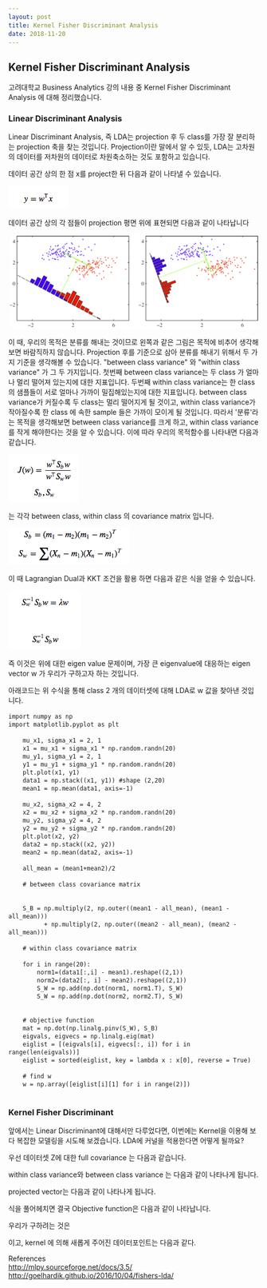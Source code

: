 ```yaml
---
layout: post
title: Kernel Fisher Discriminant Analysis
date: 2018-11-20
---
```


<script type="text/javascript" src="http://cdn.mathjax.org/mathjax/latest/MathJax.js?config=TeX-AMS-MML_HTMLorMML"></script>


## Kernel Fisher Discriminant Analysis

고려대학교 Business Analytics 강의 내용 중 Kernel Fisher Discriminant Analysis 에 대해 정리했습니다.

### Linear Discriminant Analysis

Linear Discriminant Analysis, 즉 LDA는 projection 후 두 class를 가장 잘 분리하는 projection 축을 찾는 것입니다. Projection이란 말에서 알 수 있듯, LDA는 고차원의 데이터를 저차원의 데이터로 차원축소하는 것도 포함하고 있습니다.

데이터 공간 상의 한 점 x를 project한 뒤 다음과 같이 나타낼 수 있습니다.

<script type="math/tex; mode=display">y=w^{\mathsf{T}}x</script>

![Alt text](https://github.com/Suhee05/Suhee05.github.io/blob/master/images/lda1.png?raw=true)

데이터 공간 상의 각 점들이 projection 평면 위에 표현되면 다음과 같이 나타납니다


![Alt text](https://github.com/Suhee05/Suhee05.github.io/blob/master/images/lda.jpeg?raw=true)


이 때, 우리의 목적은 분류를 해내는 것이므로 왼쪽과 같은 그림은 목적에 비추어 생각해보면 바람직하지 않습니다. Projection 후를 기준으로 삼아 분류를 해내기 위해서 두 가지 기준을 생각해볼 수 있습니다. "between class variance" 와 "within class variance" 가 그 두 가지입니다. 첫번째 between class variance는 두 class 가 얼마나 멀리 떨어져 있는지에 대한 지표입니다. 두번째 within class variance는 한 class의 샘플들이 서로 얼마나 가까이 밀집해있는지에 대한 지표입니다. between class variance가 커질수록 두 class는 멀리 떨어지게 될 것이고, within class variance가 작아질수록 한 class 에 속한 sample 들은 가까이 모이게 될 것입니다. 따라서 '분류'라는 목적을 생각해보면 between class variance를 크게 하고, within class variance를 작게 해야한다는 것을 알 수 있습니다. 이에 따라 우리의 목적함수를 나타내면 다음과 같습니다.

<script type="math/tex; mode=display">J(w) = \frac{w^{\mathsf{T}}S_{b}w}{w^{\mathsf{T}}S_{w}w}</script>

<script type="math/tex; mode=display">S_{b} , S_{w}</script> 

![Alt text](https://github.com/Suhee05/Suhee05.github.io/blob/master/images/lda2.png?raw=true)

는 각각 between class, within class 의 covariance matrix 입니다.


<script type="math/tex; mode=display">S_b =(m_1 - m_2)(m_1 - m_2)^T 
</script>
<script type="math/tex; mode=display">S_w = \sum (X_n - m_1)(X_n - m_1)^T</script>

![Alt text](https://github.com/Suhee05/Suhee05.github.io/blob/master/images/lda3.png?raw=true)

이 때 Lagrangian Dual과 KKT 조건을 활용 하면 다음과 같은 식을 얻을 수 있습니다.


<script type="math/tex; mode=display">S_{w}^{-1}S_{b}w = \lambda w</script>

![Alt text](https://github.com/Suhee05/Suhee05.github.io/blob/master/images/lda4.png?raw=true)


<script type="math/tex; mode=display">S_{w}^{-1}S_{b}w</script>

즉 이것은 위에 대한 eigen value 문제이며, 가장 큰 eigenvalue에 대응하는 eigen vector w 가 우리가 구하고자 하는 것입니다.

아래코드는 위 수식을 통해 class 2 개의 데이터셋에 대해 LDA로 w 값을 찾아낸 것입니다.

 


```
import numpy as np
import matplotlib.pyplot as plt

    mu_x1, sigma_x1 = 2, 1
    x1 = mu_x1 + sigma_x1 * np.random.randn(20)
    mu_y1, sigma_y1 = 2, 1
    y1 = mu_y1 + sigma_y1 * np.random.randn(20)
    plt.plot(x1, y1)
    data1 = np.stack((x1, y1)) #shape (2,20)
    mean1 = np.mean(data1, axis=-1)

    mu_x2, sigma_x2 = 4, 2
    x2 = mu_x2 + sigma_x2 * np.random.randn(20)
    mu_y2, sigma_y2 = 4, 2
    y2 = mu_y2 + sigma_y2 * np.random.randn(20)
    plt.plot(x2, y2)
    data2 = np.stack((x2, y2))
    mean2 = np.mean(data2, axis=-1)

    all_mean = (mean1+mean2)/2

    # between class covariance matrix


    S_B = np.multiply(2, np.outer((mean1 - all_mean), (mean1 - all_mean)))
          + np.multiply(2, np.outer((mean2 - all_mean), (mean2 - all_mean)))

    # within class covariance matrix

    for i in range(20):
        norm1=(data1[:,i] - mean1).reshape((2,1))
        norm2=(data2[:, i] - mean2).reshape((2,1))
        S_W = np.add(np.dot(norm1, norm1.T), S_W)
        S_W = np.add(np.dot(norm2, norm2.T), S_W)


    # objective function
    mat = np.dot(np.linalg.pinv(S_W), S_B)
    eigvals, eigvecs = np.linalg.eig(mat)
    eiglist = [(eigvals[i], eigvecs[:, i]) for i in range(len(eigvals))]
    eiglist = sorted(eiglist, key = lambda x : x[0], reverse = True)

    # find w
    w = np.array([eiglist[i][1] for i in range(2)])


```


### Kernel Fisher Discriminant 


앞에서는 Linear Discriminant에 대해서만 다루었다면, 이번에는 Kernel을 이용해 보다 복잡한 모델링을 시도해 보겠습니다.
LDA에 커널을 적용한다면 어떻게 될까요?

우선 데이터셋 Z에 대한 full covariance 는 다음과 같습니다. 

<script type="math/tex; mode=display">
C^\Phi = \frac{1}{N}\sum_{i=1}^N(\Phi \left(x_n \right) - m^\Phi)(\Phi \left(x_n \right) - m^\Phi)^T
</script>

<script type="math/tex; mode=display">m^\Phi = \frac{1}{N}\sum_{i=1}^N \Phi \left(x_n \right)</script>

within class variance와 between class variance 는 다음과 같이 나타나게 됩니다.

<script type="math/tex; mode=display">S_{W}^\Phi = \sum_{i=1,2}\sum_{i=1,2}^N(\Phi \left(x_n^i \right) - m_i^\Phi)(\Phi \left(x_n^i \right) - m_i^\Phi)^T </script>

<script type="math/tex; mode=display">S_{B}=(m_2^\Phi - m_1^\Phi)(m_2^\Phi - m_1^\Phi)^T </script>

<script type="math/tex; mode=display">m_i^\Phi = \frac{1}{N_i}\sum_{i=1}^N \Phi \left(x_j^i \right)</script>

projected vector는 다음과 같이 나타나게 됩니다.

<script type="math/tex; mode=display"> w = \sum_{n=1}^N \alpha_n \Phi(x_n) </script>

식을 풀어헤치면 결국 Objective function은 다음과 같이 나타납니다.

<script type="math/tex; mode=display"> J(\alpha ) = \frac{\alpha^TM\alpha}{\alpha^TN\alpha} </script>
<script type="math/tex; mode=display"> M = (\mu_2 - \mu_1)(\mu_2 - \mu_1)^T </script>
<script type="math/tex; mode=display"> N = \sum_{j=1,2}K_j(I-1_{l_j})K_j^T </script>

우리가 구하려는 것은

<script type="math/tex; mode=display">\alpha = N^{-1}(M_2 - M_1)</script>

이고, kernel 에 의해 새롭게 주어진 데이터포인트는 다음과 같다.

<script type="math/tex; mode=display">y(x) = (w * \Phi(x)) = \sum_{n=1}^N\alpha_nK(x_n,x)</script>





References
</br>
http://mlpy.sourceforge.net/docs/3.5/
http://goelhardik.github.io/2016/10/04/fishers-lda/